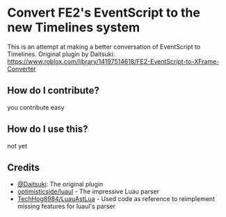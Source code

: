 # Convert FE2's EventScript to the new Timelines system
This is an attempt at making a better conversation of EventScript to Timelines.
Original plugin by Daitsuki: https://www.roblox.com/library/14197514618/FE2-EventScript-to-XFrame-Converter

## How do I contribute?
you contribute easy

## How do I use this?
not yet

## Credits
- [@Daitsuki](https://about.me/daitsukidaaaaa): The original plugin
- [optimisticside/luaul](https://github.com/optimisticside/luaul) - The impressive Luau parser
- [TechHog8984/LuauAstLua](https://github.com/TechHog8984/LuauAstLua) - Used code as reference to reimplement missing features for luaul's parser